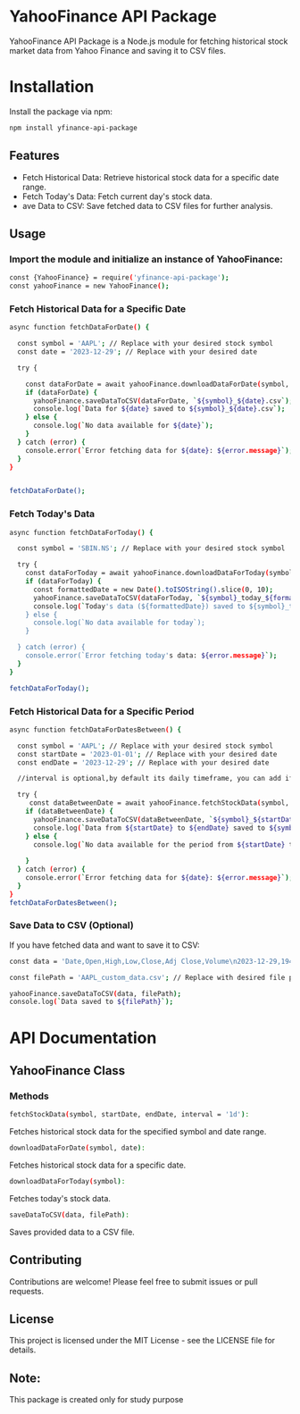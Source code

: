 # YahooFinance API Package

YahooFinance API Package is a Node.js module for fetching historical stock market data from Yahoo Finance and saving it to CSV files.

# Installation
Install the package via npm:

```bash
npm install yfinance-api-package
```

## Features

- Fetch Historical Data: Retrieve historical stock data for a specific date range.
- Fetch Today's Data: Fetch current day's stock data.
- ave Data to CSV: Save fetched data to CSV files for further analysis.

## Usage

### Import the module and initialize an instance of YahooFinance:

```bash
const {YahooFinance} = require('yfinance-api-package');
const yahooFinance = new YahooFinance();
```

### Fetch Historical Data for a Specific Date
```bash
async function fetchDataForDate() {

  const symbol = 'AAPL'; // Replace with your desired stock symbol
  const date = '2023-12-29'; // Replace with your desired date

  try {

    const dataForDate = await yahooFinance.downloadDataForDate(symbol, date);
    if (dataForDate) {
      yahooFinance.saveDataToCSV(dataForDate, `${symbol}_${date}.csv`);
      console.log(`Data for ${date} saved to ${symbol}_${date}.csv`);
    } else {
      console.log(`No data available for ${date}`);
    }
  } catch (error) {
    console.error(`Error fetching data for ${date}: ${error.message}`);
  }
}


fetchDataForDate();
```

### Fetch Today's Data
```bash
async function fetchDataForToday() {

  const symbol = 'SBIN.NS'; // Replace with your desired stock symbol

  try {
    const dataForToday = await yahooFinance.downloadDataForToday(symbol);
    if (dataForToday) {
      const formattedDate = new Date().toISOString().slice(0, 10);
      yahooFinance.saveDataToCSV(dataForToday, `${symbol}_today_${formattedDate}.csv`);
      console.log(`Today's data (${formattedDate}) saved to ${symbol}_today_${formattedDate}.csv`);
    } else {
      console.log(`No data available for today`);
    }

  } catch (error) {
    console.error(`Error fetching today's data: ${error.message}`);
  }
}

fetchDataForToday();
```

### Fetch Historical Data for a Specific Period
```bash
async function fetchDataForDatesBetween() {

  const symbol = 'AAPL'; // Replace with your desired stock symbol
  const startDate = '2023-01-01'; // Replace with your desired date
  const endDate = '2023-12-29'; // Replace with your desired date

  //interval is optional,by default its daily timeframe, you can add if needed.

  try {
     const dataBetweenDate = await yahooFinance.fetchStockData(symbol, startDate, endDate);
    if (dataBetweenDate) {
      yahooFinance.saveDataToCSV(dataBetweenDate, `${symbol}_${startDate}_to_${endDate}.csv`);
      console.log(`Data from ${startDate} to ${endDate} saved to ${symbol}_${startDate}_to_${endDate}.csv`);
    } else {
      console.log(`No data available for the period from ${startDate} to ${endDate}`);
   
    }
  } catch (error) {
    console.error(`Error fetching data for ${date}: ${error.message}`);
  }
}
fetchDataForDatesBetween();
```

### Save Data to CSV (Optional)

If you have fetched data and want to save it to CSV:
```bash
const data = 'Date,Open,High,Low,Close,Adj Close,Volume\n2023-12-29,194.14,194.66,193.17,193.58,193.33,34049900\n...';

const filePath = 'AAPL_custom_data.csv'; // Replace with desired file path

yahooFinance.saveDataToCSV(data, filePath);
console.log(`Data saved to ${filePath}`);
```

# API Documentation

## YahooFinance Class

### Methods

```bash
fetchStockData(symbol, startDate, endDate, interval = '1d'):
```
Fetches historical stock data for the specified symbol and date range.
```bash
downloadDataForDate(symbol, date):
```
Fetches historical stock data for a specific date.
```bash
downloadDataForToday(symbol):
```
Fetches today's stock data.

```bash
saveDataToCSV(data, filePath):
```
Saves provided data to a CSV file.


## Contributing

Contributions are welcome! Please feel free to submit issues or pull requests.


## License

This project is licensed under the MIT License - see the LICENSE file for details.


## Note: 
This package is created only for study purpose 

